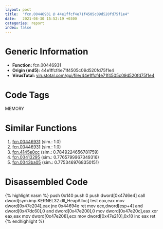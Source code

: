 ```yaml
---
layout: post
title:  "fcn.00446931 @ 44e1ffcf4e71f4505c09d520fd75f1e4"
date:   2021-08-30 15:52:19 +0300
categories: report
index: false
---
```


# Generic Information
- **Function:** fcn.00446931
- **Origin (md5):** 44e1ffcf4e71f4505c09d520fd75f1e4
- **VirusTotal:** [virustotal.com/gui/file/44e1ffcf4e71f4505c09d520fd75f1e4][virustotal_ref]

# Code Tags
<span class="tag" id="MEMORY">MEMORY</span>


# Similar Functions

1. [fcn.00446931][similar_1_ref] (sim.: 1.0)
2. [fcn.00446931][similar_2_ref] (sim.: 1.0)
3. [fcn.4145e0cc][similar_3_ref] (sim.: 0.7849224656781759)
4. [fcn.00413295][similar_4_ref] (sim.: 0.7765799967349316)
5. [fcn.0043ba05][similar_5_ref] (sim.: 0.7753469768350151)


# Disassembled Code

{% highlight nasm %}
push 0x140
push 0
push dword[0x47d6e4]
call dword[sym.imp.KERNEL32.dll_HeapAlloc]
test eax,eax
mov dword[0x47e204],eax
jne 0x44694e
ret 
mov ecx,dword[esp+4]
and dword[0x47dc60],0
and dword[0x47e200],0
mov dword[0x47e20c],eax
xor eax,eax
mov dword[0x47e208],ecx
mov dword[0x47e210],0x10
inc eax
ret 
{% endhighlight %}


[similar_1_ref]: /report/fcn.00446931@ff219f45286905b4a87327ca719363be
[similar_2_ref]: /report/fcn.00446931@8e21fa3f0489a6a256cf202e57f712bc
[similar_3_ref]: /report/fcn.4145e0cc@5daa225ae71183cc507c1651166cc80a
[similar_4_ref]: /report/fcn.00413295@6a695c8c50dfc99993406e2740c7c273
[similar_5_ref]: /report/fcn.0043ba05@46f6c2adf1fd4d1453ed312ca79dd9bf
[virustotal_ref]: https://www.virustotal.com/gui/file/44e1ffcf4e71f4505c09d520fd75f1e4